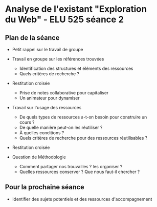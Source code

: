 # Analyse de l'existant  "Exploration du Web" - ELU 525 séance 2

## Plan de la séance
* Petit rappel sur le travail de groupe

* Travail en groupe sur les références trouvées
    * Identification des structures et éléments des ressources
    * Quels critères de recherche ?

* Restitution croisée

    * Prise de notes collaborative pour capitaliser
    * Un animateur pour dynamiser

* Travail sur l'usage des ressources
    * De quels types de ressources a-t-on besoin pour construire un cours ?
    * De quelle manière peut-on les réutiliser ?
    * À quelles conditions ?  
    * Quels critères de recherche pour des ressources réutilisables ?
* Restitution croisée
* Question de Méthodologie 
    * Comment partager nos trouvailles ? les organiser ?
    * Quelles ressources conserver ? Que nous faut-il chercher ?
## Pour la prochaine séance

  * Identifier des sujets potentiels et des ressources d'accompagnement

